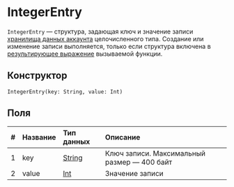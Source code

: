 # IntegerEntry

`IntegerEntry` — cтруктура, задающая ключ и значение записи [хранилища данных аккаунта](/ru/blockchain/account/account-data-storage) целочисленного типа. Cоздание или изменение записи выполняется, только если структура включена в [результирующее выражение](/ru/ride/v5/functions/callable-function#резуnьтат-выпоnнения-2) вызываемой функции.


## Конструктор

```ride
IntegerEntry(key: String, value: Int)
```

## Поля

|   #   | Название | Тип данных | Описание |
| :--- | :--- | :--- | :--- |
| 1 | key | [String](/ru/ride/v5/data-types/string) | Ключ записи. Максимальный размер — 400 байт |
| 2 | value | [Int](/ru/ride/v5/data-types/int) | Значение записи |
